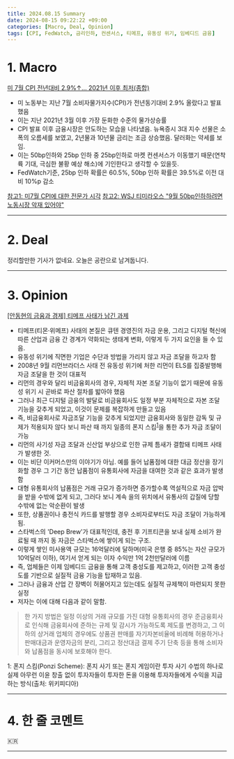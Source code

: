 ```yaml
---
title: 2024.08.15 Summary
date: 2024-08-15 09:22:22 +09:00
categories: [Macro, Deal, Opinion]
tags: [CPI, FedWatch, 금리인하, 컨센서스, 티메프, 유동성 위기, 임베디드 금융]
---
```


# 1. Macro

[미 7월 CPI 전년대비 2.9%↑... 2021년 이후 최저(종합)](https://news.einfomax.co.kr/news/articleView.html?idxno=4321356)

- 미 노동부는 지난 7월 소비자물가지수(CPI)가 전년동기대비 2.9% 올랐다고 발표했음
- 이는 지난 2021년 3월 이후 가장 둔화한 수준의 물가상승률
- CPI 발표 이후 금융시장은 안도하는 모습을 나타냈음. 뉴욕증시 3대 지수 선물은 소폭의 오름세를 보였고, 2년물과 10년물 금리는 조금 상승했음. 달러화는 약세를 보임.
- 이는 50bp인하와 25bp 인하 중 25bp인하로 마켓 컨센서스가 이동했기 때문(연착륙 기대, 극심한 불황 예상 해소)에 기인한다고 생각할 수 있을듯.
- FedWatch기준, 25bp 인하 확률은 60.5%, 50bp 인하 확률은 39.5%로 이전 대비 10%p 감소

[참고1: 미7월 CPI에 대한 전문가 시각](https://news.einfomax.co.kr/news/articleView.html?idxno=4321361)
[참고2: WSJ 티미라오스 "9월 50bp인하하려면 노동시장 악재 있어야"](https://news.einfomax.co.kr/news/articleView.html?idxno=4321363)

---

# 2. Deal

정리할만한 기사가 없네요. 오늘은 공란으로 남겨둡니다.

---

# 3. Opinion

[[안동현의 금융과 경제] 티메프 사태가 남긴 과제](https://www.mk.co.kr/news/contributors/11092969)

- 티메프(티몬·위메프) 사태의 본질은 큐텐 경영진의 자금 운용, 그리고 디지털 혁신에 따른 산업과 금융 간 경계가 약화되는 생태계 변화, 이렇게 두 가지 요인을 들 수 있음.
- 유동성 위기에 직면한 기업은 수단과 방법을 가리지 않고 자금 조달을 하고자 함
- 2008년 9월 리먼브라더스 사태 전 유동성 위기에 처한 리먼이 ELS를 집중발행해 자금 조달을 한 것이 대표적
- 리먼의 경우와 달리 비금융회사의 경우, 자체적 자본 조달 기능이 없기 때문에 유동성 위기 시 곧바로 파산 절차를 밟아야 했음
- 그러나 최근 디지털 금융의 발달로 비금융회사도 일정 부분 자체적으로 자본 조달 기능을 갖추게 되었고, 이것이 문제를 복잡하게 만들고 있음
- 즉, 비금융회사로 자금조달 기능을 갖추게 되었지만 금융회사와 동일한 감독 및 규제가 적용되자 않다 보니 파산 때 까지 일종의 폰지 스킴<sup>[1](#footnote_1)</sup>을 통한 추가 자금 조달이 가능 
- 리먼의 사기성 자금 조달과 신산업 부상으로 인한 규제 틈새가 결합돼 티메프 사태가 발생한 것.
- 이는 비단 이커머스만의 이야기가 아님. 예를 들어 납품점에 대한 대금 정산을 장기화할 경우 그 기간 동안 납품점이 유통회사에 자금을 대여한 것과 같은 효과가 발생함
- 대형 유통회사의 납품점은 거래 규모가 증가하면 증가할수록 역설적으로 자금 압박을 받을 수밖에 없게 되고, 그러다 보니 계속 을의 위치에서 유통사의 갑질에 당할 수밖에 없는 악순환이 발생
- 또한, 상품권이나 충전식 카드를 발행할 경우 소비자로부터도 자금 조달이 가능하게 됨.
- 스타벅스의 'Deep Brew'가 대표적인데, 충전 후 기프티콘을 보내 실제 소비가 완료될 때 까지 동 자금은 스타벅스에 쌓이게 되는 구조.
- 이렇게 쌓인 미사용액 규모는 16억달러에 달하며(미국 은행 중 85%는 자산 규모가 10억달러 이하), 여기서 얻게 되는 이자 수익만 1억 2천만달러에 이름
- 즉, 업체들은 이제 임베디드 금융을 통해 고객 충성도를 제고하고, 이러한 고객 충성도를 기반으로 실질적 금융 기능을 탑재하고 있음.
- 그러나 금융과 산업 간 장벽이 허물어지고 있는데도 실질적 규제책이 마련되지 못한 실정
- 저자는 이에 대해 다음과 같이 말함.
  
> 한 가지 방법은 일정 이상의 거래 규모를 가진 대형 유통회사의 경우 준금융회사로 인식해 금융회사에 준하는 규제 및 감시가 가능하도록 제도를 변경하고, 그 이하의 상거래 업체의 경우에도 상품권 판매를 자기자본비율에 비례해 허용하거나 판매대금과 운영자금의 분리, 그리고 정산대금 결제 주기 단축 등을 통해 소비자와 납품점을 동시에 보호해야 한다.


<a name = "footnote_1">1</a>: 폰지 스킴(Ponzi Scheme): 폰지 사기 또는 폰지 게임이란 투자 사기 수법의 하나로 실제 아무런 이윤 창출 없이 투자자들이 투자한 돈을 이용해 투자자들에게 수익을 지급하는 방식(출처: 위키피디아)

---

# 4. 한 줄 코멘트

🇰🇷

---